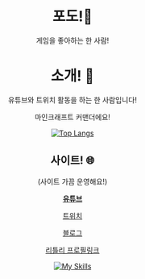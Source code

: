 <div align="center">

# 포도!🍇
게임을 좋아하는 한 사람!

# 소개! 👋
유튜브와 트위치 활동을 하는 한 사람입니다!

마인크래프트 커맨더에요!

[![Top Langs](https://github-readme-stats.vercel.app/api/top-langs/?username=grape82)](https://github.com/anuraghazra/github-readme-stats)

## 사이트! 🌐
(사이트 가끔 운영해요!)

[**유튜브**](https://www.youtube.com/channel/UCRO5ekxPBR5WIsYozR92gUw)

[트위치](https://www.twitch.tv/grape8282)

[블로그](https://blog.naver.com/yongyong130)

[리틀리 프로필링크](https://litt.ly/grape)


[![My Skills](https://skillicons.dev/icons?i=js,python,kotlin,idea)](https://skillicons.dev)
